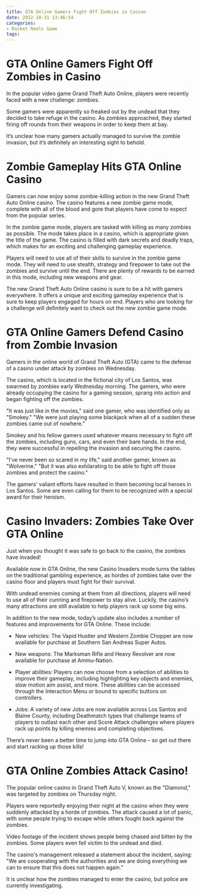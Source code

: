 ```yaml
---
title: GTA Online Gamers Fight Off Zombies in Casino
date: 2022-10-31 13:46:54
categories:
- Rocket Reels Game
tags:
---
```



#  GTA Online Gamers Fight Off Zombies in Casino

In the popular video game Grand Theft Auto Online, players were recently faced with a new challenge: zombies.

Some gamers were apparently so freaked out by the undead that they decided to take refuge in the casino. As zombies approached, they started firing off rounds from their weapons in order to keep them at bay.

It’s unclear how many gamers actually managed to survive the zombie invasion, but it’s definitely an interesting sight to behold.

#  Zombie Gameplay Hits GTA Online Casino

Gamers can now enjoy some zombie-killing action in the new Grand Theft Auto Online casino. The casino features a new zombie game mode, complete with all of the blood and gore that players have come to expect from the popular series.

In the zombie game mode, players are tasked with killing as many zombies as possible. The mode takes place in a casino, which is appropriate given the title of the game. The casino is filled with dark secrets and deadly traps, which makes for an exciting and challenging gameplay experience.

Players will need to use all of their skills to survive in the zombie game mode. They will need to use stealth, strategy and firepower to take out the zombies and survive until the end. There are plenty of rewards to be earned in this mode, including new weapons and gear.

The new Grand Theft Auto Online casino is sure to be a hit with gamers everywhere. It offers a unique and exciting gameplay experience that is sure to keep players engaged for hours on end. Players who are looking for a challenge will definitely want to check out the new zombie game mode.

#  GTA Online Gamers Defend Casino from Zombie Invasion

Gamers in the online world of Grand Theft Auto (GTA) came to the defense of a casino under attack by zombies on Wednesday.

The casino, which is located in the fictional city of Los Santos, was swarmed by zombies early Wednesday morning. The gamers, who were already occupying the casino for a gaming session, sprang into action and began fighting off the zombies.

"It was just like in the movies," said one gamer, who was identified only as "Smokey." "We were just playing some blackjack when all of a sudden these zombies came out of nowhere."

Smokey and his fellow gamers used whatever means necessary to fight off the zombies, including guns, cars, and even their bare hands. In the end, they were successful in repelling the invasion and securing the casino.

"I've never been so scared in my life," said another gamer, known as "Wolverine." "But it was also exhilarating to be able to fight off those zombies and protect the casino."

The gamers' valiant efforts have resulted in them becoming local heroes in Los Santos. Some are even calling for them to be recognized with a special award for their heroism.

#  Casino Invaders: Zombies Take Over GTA Online 

Just when you thought it was safe to go back to the casino, the zombies have invaded! 

Available now in GTA Online, the new Casino Invaders mode turns the tables on the traditional gambling experience, as hordes of zombies take over the casino floor and players must fight for their survival. 

With undead enemies coming at them from all directions, players will need to use all of their cunning and firepower to stay alive. Luckily, the casino’s many attractions are still available to help players rack up some big wins. 

In addition to the new mode, today’s update also includes a number of features and improvements for GTA Online. These include: 

- New vehicles: The Vapid Hustler and Western Zombie Chopper are now available for purchase at Southern San Andreas Super Autos. 

- New weapons: The Marksman Rifle and Heavy Revolver are now available for purchase at Ammu-Nation. 

- Player abilities: Players can now choose from a selection of abilities to improve their gameplay, including highlighting key objects and enemies, slow motion aim assist, and more. These abilities can be accessed through the Interaction Menu or bound to specific buttons on controllers. 

- Jobs: A variety of new Jobs are now available across Los Santos and Blaine County, including Deathmatch types that challenge teams of players to outlast each other and Score Attack challenges where players rack up points by killing enemies and completing objectives. 

There’s never been a better time to jump into GTA Online – so get out there and start racking up those kills!

#  GTA Online Zombies Attack Casino!

The popular online casino in Grand Theft Auto V, known as the "Diamond," was targeted by zombies on Thursday night.

Players were reportedly enjoying their night at the casino when they were suddenly attacked by a horde of zombies. The attack caused a lot of panic, with some people trying to escape while others fought back against the zombies.

Video footage of the incident shows people being chased and bitten by the zombies. Some players even fell victim to the undead and died.

The casino's management released a statement about the incident, saying: "We are cooperating with the authorities and we are doing everything we can to ensure that this does not happen again."

It is unclear how the zombies managed to enter the casino, but police are currently investigating.